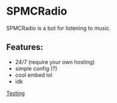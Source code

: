 # SPMCRadio
SPMCRadio is a bot for listening to music.

## Features:
- 24/7 (require your own hosting)
- simple config (?)
- cool embed lol
- idk

[Testing](https://dc.spmc.fun)

